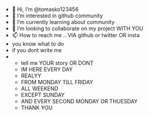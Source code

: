 - 👋 Hi, I’m @tomasko123456
- 👀 I’m interested in github community 
- 🌱 I’m currently learning about community
- 💞️ I’m looking to collaborate on my project WITH YOU 
- 📫 How to reach me ...VIA github or twitter OR insta
- you know what to do
- if you dont write me
- - tell me YOUR story OR DONT
  - IM HERE EVERY DAY
  - REALYY
  - FROM MONDAY TILL FRIDAY
  - ALL WEEKEND
  - EXCEPT SUNDAY
  - AND EVERY SECOND MONDAY OR THUESDAY
  - THANK YOU 

<!---
tomasko123456/tomasko123456 is a ✨ special ✨ repository because its `README.md` (this file) appears on your GitHub profile.
